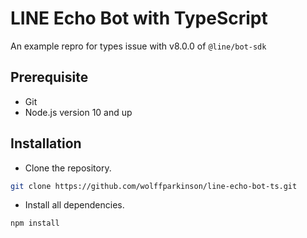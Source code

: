 # LINE Echo Bot with TypeScript

An example repro for types issue with v8.0.0 of `@line/bot-sdk`

## Prerequisite

- Git
- Node.js version 10 and up

## Installation

- Clone the repository.

```bash
git clone https://github.com/wolffparkinson/line-echo-bot-ts.git
```

- Install all dependencies.

```bash
npm install
```
